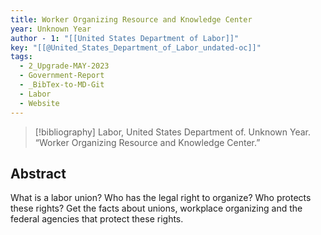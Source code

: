 ```yaml
---
title: Worker Organizing Resource and Knowledge Center
year: Unknown Year
author - 1: "[[United States Department of Labor]]"
key: "[[@United_States_Department_of_Labor_undated-oc]]"
tags:
  - 2_Upgrade-MAY-2023
  - Government-Report
  - _BibTex-to-MD-Git
  - Labor
  - Website
---
```


> [!bibliography]
> Labor, United States Department of. Unknown Year. “Worker Organizing Resource and Knowledge Center.” 

## Abstract
What is a labor union? Who has the legal right to organize? Who protects these rights? Get the facts about unions, workplace organizing and the federal agencies that protect these rights.